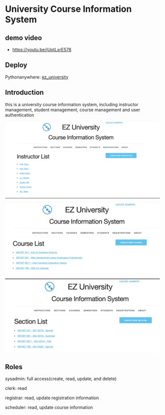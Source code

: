 # University Course Information System
## demo video

* https://youtu.be/jUptLxrE578

## Deploy
Pythonanywhere: [ez_university](http://bozhao.pythonanywhere.com/about/)


## Introduction
this is a university course information system, including instructor management, student management, course management and user authentication


![alt text](https://github.com/BoZhao0817/zhao_bo_ez_university/blob/master/instructor%20list.png "instructor list")

![alt text](https://github.com/BoZhao0817/zhao_bo_ez_university/blob/master/course%20list.png "instructor list")

![alt text](https://github.com/BoZhao0817/zhao_bo_ez_university/blob/master/section%20list.png "instructor list")

## Roles
sysadmin: full access(create, read, update, and delete)

clerk: read

registrar: read, update registration information

scheduler: read, update course information




